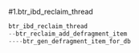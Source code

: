 #1.btr_ibd_reclaim_thread

```cpp
btr_ibd_reclaim_thread
--btr_reclaim_add_defragment_item
----btr_gen_defragment_item_for_db

```